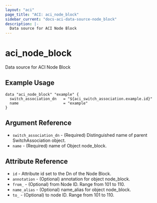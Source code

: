 ```yaml
---
layout: "aci"
page_title: "ACI: aci_node_block"
sidebar_current: "docs-aci-data-source-node_block"
description: |-
  Data source for ACI Node Block
---
```


# aci_node_block #
Data source for ACI Node Block

## Example Usage ##

```hcl
data "aci_node_block" "example" {
  switch_association_dn   = "${aci_switch_association.example.id}"
  name                    = "example"
}
```

## Argument Reference ##
* `switch_association_dn` - (Required) Distinguished name of parent SwitchAssociation object.
* `name` - (Required) name of Object node_block.



## Attribute Reference

* `id` - Attribute id set to the Dn of the Node Block.
* `annotation` - (Optional) annotation for object node_block.
* `from_` - (Optional) from Node ID. Range from 101 to 110.
* `name_alias` - (Optional) name_alias for object node_block.
* `to_` - (Optional) to node ID. Range from 101 to 110.
